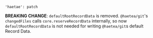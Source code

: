 ```
'haetae': patch
```

**BREAKING CHANGE**: `defaultRootRecordData` is removed. `@haetea/git`'s `changedFiles` calls `core.reserveRecordData` internally, so now `defaultRootRecordData` is not needed for writing `@haetea/git`s default Record Data.

